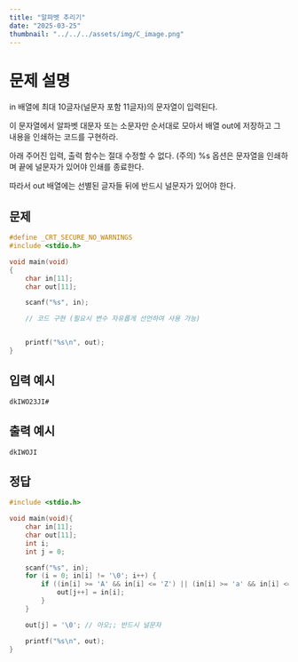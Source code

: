 ```yaml
---
title: "알파벳 추리기" 
date: "2025-03-25"
thumbnail: "../../../assets/img/C_image.png"
---
```


# 문제 설명
in 배열에 최대 10글자(널문자 포함 11글자)의 문자열이 입력된다.

이 문자열에서 알파벳 대문자 또는 소문자만 순서대로 모아서 배열 out에 저장하고 그 내용을 인쇄하는 코드를 구현하라.

아래 주어진 입력, 출력 함수는 절대 수정할 수 없다.
(주의) %s 옵션은 문자열을 인쇄하며 끝에 널문자가 있어야 인쇄를 종료한다. 

따라서 out 배열에는 선별된 글자들 뒤에 반드시 널문자가 있어야 한다.
## 문제
```c
#define _CRT_SECURE_NO_WARNINGS
#include <stdio.h>

void main(void)
{
    char in[11];
    char out[11];

    scanf("%s", in);

    // 코드 구현 (필요시 변수 자유롭게 선언하여 사용 가능)


    printf("%s\n", out);
}
```

## 입력 예시
```
dkIWO23JI#
```

## 출력 예시
```
dkIWOJI
```

## 정답
```c
#include <stdio.h>

void main(void){
	char in[11];
	char out[11];
	int i;
	int j = 0;

	scanf("%s", in);
	for (i = 0; in[i] != '\0'; i++) {
		if ((in[i] >= 'A' && in[i] <= 'Z') || (in[i] >= 'a' && in[i] <= 'z')) {
			out[j++] = in[i];
		}
	}

	out[j] = '\0'; // 아오;; 반드시 널문자

	printf("%s\n", out);
}
```

